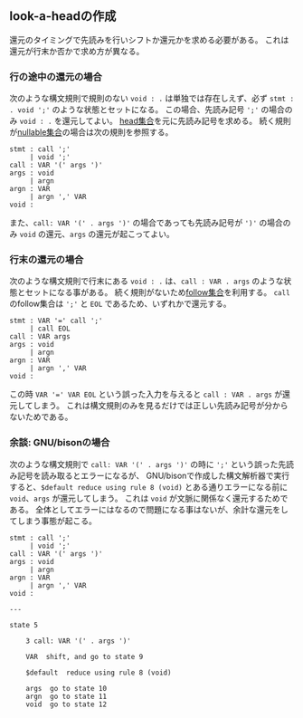 ## look-a-headの作成

還元のタイミングで先読みを行いシフトか還元かを求める必要がある。
これは還元が行末か否かで求め方が異なる。

### 行の途中の還元の場合

次のような構文規則で規則のない `void : .` は単独では存在しえず、必ず `stmt : . void ';'` のような状態とセットになる。
この場合、先読み記号 `';'` の場合のみ `void : .` を還元してよい。
[head集合](16.head集合の作成.md)を元に先読み記号を求める。
続く規則が[nullable集合](15.nullable集合の作成.md)の場合は次の規則を参照する。

```
stmt : call ';'
     | void ';'
call : VAR '(' args ')'
args : void
     | argn
argn : VAR
     | argn ',' VAR
void :
```

また、`call: VAR '(' . args ')'` の場合であっても先読み記号が `')'` の場合のみ `void` の還元、`args` の還元が起こってよい。


### 行末の還元の場合

次のような構文規則で行末にある `void : .` は、`call : VAR . args` のような状態とセットになる事がある。
続く規則がないため[follow集合](17.follow集合の作成.md)を利用する。
`call` のfollow集合は `';'` と `EOL` であるため、いずれかで還元する。

```
stmt : VAR '=' call ';'
     | call EOL
call : VAR args
args : void
     | argn
argn : VAR
     | argn ',' VAR
void :
```

この時 `VAR '=' VAR EOL` という誤った入力を与えると `call : VAR . args` が還元してしまう。
これは構文規則のみを見るだけでは正しい先読み記号が分からないためである。

### 余談: GNU/bisonの場合

次のような構文規則で `call: VAR '(' . args ')'` の時に `';'` という誤った先読み記号を読み取るとエラーになるが、
GNU/bisonで作成した構文解析器で実行すると、`$default reduce using rule 8 (void)` とある通りエラーになる前に `void`、`args` が還元してしまう。
これは `void` が文脈に関係なく還元するためである。
全体としてエラーにはなるので問題になる事はないが、余計な還元をしてしまう事態が起こる。

```
stmt : call ';'
     | void ';'
call : VAR '(' args ')'
args : void
     | argn
argn : VAR
     | argn ',' VAR
void :

---

state 5

    3 call: VAR '(' . args ')'

    VAR  shift, and go to state 9

    $default  reduce using rule 8 (void)

    args  go to state 10
    argn  go to state 11
    void  go to state 12
```
